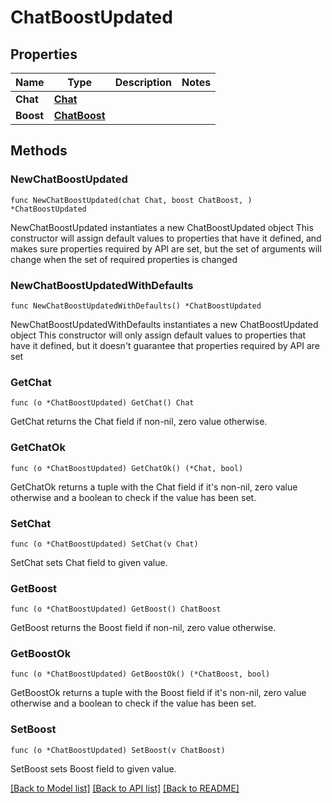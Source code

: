 # ChatBoostUpdated

## Properties

Name | Type | Description | Notes
------------ | ------------- | ------------- | -------------
**Chat** | [**Chat**](Chat.md) |  | 
**Boost** | [**ChatBoost**](ChatBoost.md) |  | 

## Methods

### NewChatBoostUpdated

`func NewChatBoostUpdated(chat Chat, boost ChatBoost, ) *ChatBoostUpdated`

NewChatBoostUpdated instantiates a new ChatBoostUpdated object
This constructor will assign default values to properties that have it defined,
and makes sure properties required by API are set, but the set of arguments
will change when the set of required properties is changed

### NewChatBoostUpdatedWithDefaults

`func NewChatBoostUpdatedWithDefaults() *ChatBoostUpdated`

NewChatBoostUpdatedWithDefaults instantiates a new ChatBoostUpdated object
This constructor will only assign default values to properties that have it defined,
but it doesn't guarantee that properties required by API are set

### GetChat

`func (o *ChatBoostUpdated) GetChat() Chat`

GetChat returns the Chat field if non-nil, zero value otherwise.

### GetChatOk

`func (o *ChatBoostUpdated) GetChatOk() (*Chat, bool)`

GetChatOk returns a tuple with the Chat field if it's non-nil, zero value otherwise
and a boolean to check if the value has been set.

### SetChat

`func (o *ChatBoostUpdated) SetChat(v Chat)`

SetChat sets Chat field to given value.


### GetBoost

`func (o *ChatBoostUpdated) GetBoost() ChatBoost`

GetBoost returns the Boost field if non-nil, zero value otherwise.

### GetBoostOk

`func (o *ChatBoostUpdated) GetBoostOk() (*ChatBoost, bool)`

GetBoostOk returns a tuple with the Boost field if it's non-nil, zero value otherwise
and a boolean to check if the value has been set.

### SetBoost

`func (o *ChatBoostUpdated) SetBoost(v ChatBoost)`

SetBoost sets Boost field to given value.



[[Back to Model list]](../README.md#documentation-for-models) [[Back to API list]](../README.md#documentation-for-api-endpoints) [[Back to README]](../README.md)


